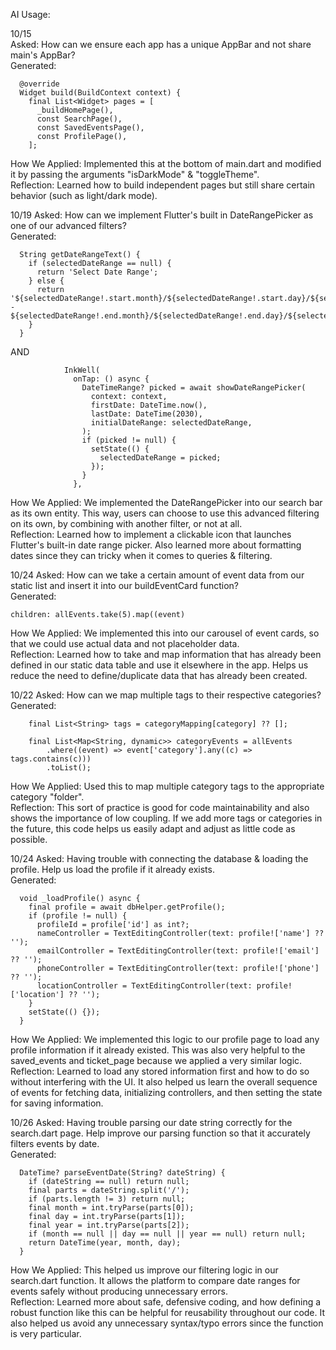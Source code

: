 AI Usage:

10/15  
Asked: How can we ensure each app has a unique AppBar and not share main's AppBar?  
Generated:
```
  @override
  Widget build(BuildContext context) {
    final List<Widget> pages = [
      _buildHomePage(),
      const SearchPage(),
      const SavedEventsPage(),
      const ProfilePage(),
    ];
```
How We Applied: Implemented this at the bottom of main.dart and modified it by passing the arguments "isDarkMode" & "toggleTheme".  
Reflection: Learned how to build independent pages but still share certain behavior (such as light/dark mode).

10/19
Asked: How can we implement Flutter's built in DateRangePicker as one of our advanced filters?  
Generated:
```
  String getDateRangeText() {
    if (selectedDateRange == null) {
      return 'Select Date Range';
    } else {
      return '${selectedDateRange!.start.month}/${selectedDateRange!.start.day}/${selectedDateRange!.start.year} - ${selectedDateRange!.end.month}/${selectedDateRange!.end.day}/${selectedDateRange!.end.year}';
    }
  }
```
AND
```
            InkWell(
              onTap: () async {
                DateTimeRange? picked = await showDateRangePicker(
                  context: context,
                  firstDate: DateTime.now(),
                  lastDate: DateTime(2030),
                  initialDateRange: selectedDateRange,
                );
                if (picked != null) {
                  setState(() {
                    selectedDateRange = picked;
                  });
                }
              },
```
How We Applied: We implemented the DateRangePicker into our search bar as its own entity. This way, users can choose to use this advanced filtering on its own, by combining with another filter, or not at all.  
Reflection: Learned how to implement a clickable icon that launches Flutter's built-in date range picker. Also learned more about formatting dates since they can tricky when it comes to queries & filtering.  

10/24
Asked: How can we take a certain amount of event data from our static list and insert it into our buildEventCard function?  
Generated:
```
children: allEvents.take(5).map((event)
```
How We Applied: We implemented this into our carousel of event cards, so that we could use actual data and not placeholder data.  
Reflection: Learned how to take and map information that has already been defined in our static data table and use it elsewhere in the app. Helps us reduce the need to define/duplicate data that has already been created.  

10/22
Asked: How can we map multiple tags to their respective categories?  
Generated:
```
    final List<String> tags = categoryMapping[category] ?? [];

    final List<Map<String, dynamic>> categoryEvents = allEvents
        .where((event) => event['category'].any((c) => tags.contains(c)))
        .toList();
```
How We Applied: Used this to map multiple category tags to the appropriate category "folder".  
Reflection: This sort of practice is good for code maintainability and also shows the importance of low coupling. If we add more tags or categories in the future, this code helps us easily adapt and adjust as little code as possible.  

10/24
Asked: Having trouble with connecting the database & loading the profile. Help us load the profile if it already exists.  
Generated:
```
  void _loadProfile() async {
    final profile = await dbHelper.getProfile();
    if (profile != null) {
      profileId = profile['id'] as int?;
      nameController = TextEditingController(text: profile!['name'] ?? '');
      emailController = TextEditingController(text: profile!['email'] ?? '');
      phoneController = TextEditingController(text: profile!['phone'] ?? '');
      locationController = TextEditingController(text: profile!['location'] ?? '');
    }
    setState(() {});
  }
```
How We Applied: We implemented this logic to our profile page to load any profile information if it already existed. This was also very helpful to the saved_events and ticket_page because we applied a very similar logic.  
Reflection: Learned to load any stored information first and how to do so without interfering with the UI. It also helped us learn the overall sequence of events for fetching data, initializing controllers, and then setting the state for saving information.  

10/26
Asked: Having trouble parsing our date string correctly for the search.dart page. Help improve our parsing function so that it accurately filters events by date.  
Generated:
```
  DateTime? parseEventDate(String? dateString) {
    if (dateString == null) return null;
    final parts = dateString.split('/');
    if (parts.length != 3) return null;
    final month = int.tryParse(parts[0]);
    final day = int.tryParse(parts[1]);
    final year = int.tryParse(parts[2]);
    if (month == null || day == null || year == null) return null;
    return DateTime(year, month, day);
  }
```
How We Applied: This helped us improve our filtering logic in our search.dart function. It allows the platform to compare date ranges for events safely without producing unnecessary errors.  
Reflection: Learned more about safe, defensive coding, and how defining a robust function like this can be helpful for reusability throughout our code. It also helped us avoid any unnecessary  syntax/typo errors since the function is very particular.
